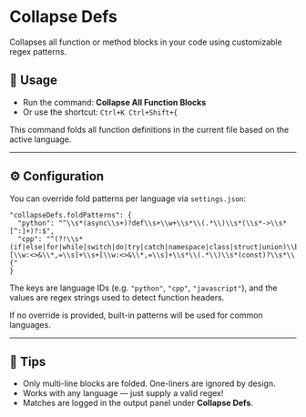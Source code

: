 # Collapse Defs

Collapses all function or method blocks in your code using customizable regex patterns.

## 🚀 Usage

- Run the command: **Collapse All Function Blocks**
- Or use the shortcut: `Ctrl+K Ctrl+Shift+{`

This command folds all function definitions in the current file based on the active language.

---

## ⚙️ Configuration

You can override fold patterns per language via `settings.json`:

```jsonc
"collapseDefs.foldPatterns": {
  "python": "^\\s*(async\\s+)?def\\s+\\w+\\s*\\(.*\\)\\s*(\\s*->\\s*[^:]+)?:$",
  "cpp": "^(?!\\s*(if|else|for|while|switch|do|try|catch|namespace|class|struct|union)\\b)[\\w:<>&\\*,=\\s]+\\s+[\\w:<>&\\*,=\\s]+\\s*\\(.*\\)\\s*(const)?\\s*\\{"
}
```

The keys are language IDs (e.g. `"python"`, `"cpp"`, `"javascript"`), and the values are regex strings used to detect function headers.

If no override is provided, built-in patterns will be used for common languages.

---

## 🧠 Tips

- Only multi-line blocks are folded. One-liners are ignored by design.
- Works with any language — just supply a valid regex!
- Matches are logged in the output panel under **Collapse Defs**.
